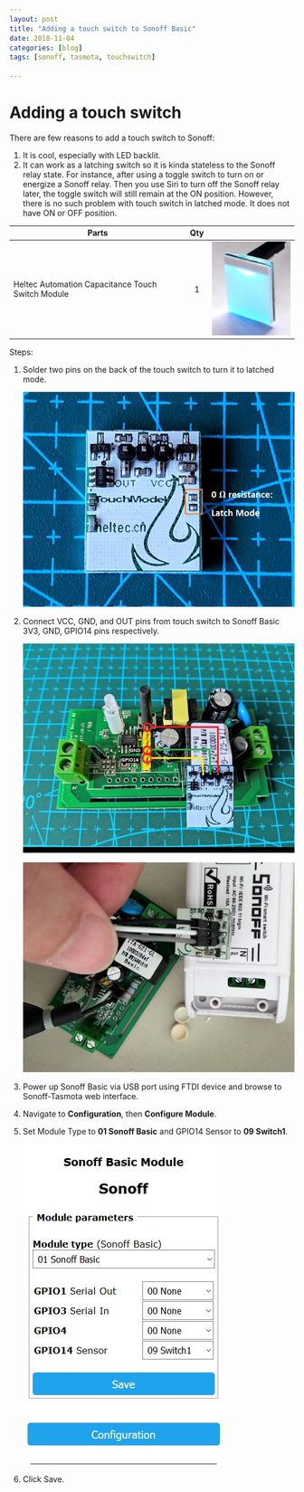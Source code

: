 ```yaml
---
layout: post
title: "Adding a touch switch to Sonoff Basic"
date: 2018-11-04
categories: [blog]
tags: [sonoff, tasmota, touchswitch]

---
```


# Adding a touch switch

There are few reasons to add a touch switch to Sonoff:

1. It is cool, especially with LED backlit.
2. It can work as a latching switch so it is kinda stateless to the Sonoff relay state. For instance, after using a toggle switch to turn on or energize a Sonoff relay. Then you use Siri to turn off the Sonoff relay later, the toggle switch will still remain at the ON position. However, there is no such problem with touch switch in latched mode. It does not have ON or OFF position.

| Parts                                             | Qty  |                                      |
| ------------------------------------------------- | :-----: | :----------------------------------- |
| Heltec Automation Capacitance Touch Switch Module | 1    | ![](\images\heltec_touch_switch.jpg) |

Steps:

1. Solder two pins on the back of the touch switch to turn it to latched mode.

   ![touch_switch_in_latched_mode](\images\touch_switch_in_latched_mode.jpg)

2. Connect VCC, GND, and OUT pins from touch switch to Sonoff Basic 3V3, GND, GPIO14 pins respectively.

   ![touch_switch_to_sonoff_pins](\images\touch_switch_to_sonoff_pins.jpg)

   ![touch_switch_connected](\images\touch_switch_connected.jpg)

3. Power up Sonoff Basic via USB port using FTDI device and browse to Sonoff-Tasmota web interface. 

4. Navigate to **Configuration**, then **Configure Module**. 

5. Set Module Type to **01 Sonoff Basic** and GPIO14 Sensor to **09 Switch1**.

   ![sonoff_switch_mode_09](\images\sonoff_switch_mode_09.jpg)

6. Click Save.
